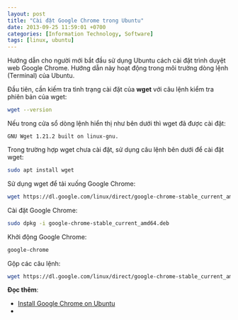 ```yaml
---
layout: post
title: "Cài đặt Google Chrome trong Ubuntu"
date: 2013-09-25 11:59:01 +0700
categories: [Information Technology, Software]
tags: [linux, ubuntu]
---
```


Hướng dẫn cho người mới bắt đầu sử dụng Ubuntu cách cài đặt trình duyệt web Google Chrome. Hướng dẫn này hoạt động trong môi trường dòng lệnh (Terminal) của Ubuntu.

Đầu tiên, cần kiếm tra tình trạng cài đặt của **wget** với câu lệnh kiểm tra phiên bản của wget:
```bash
wget --version
```
Nếu trong cửa sổ dòng lệnh hiển thị như bên dưới thì wget đã được cài đặt:
```
GNU Wget 1.21.2 built on linux-gnu.
```
Trong trường hợp wget chưa cài đặt, sử dụng câu lệnh bên dưới để cài đặt wget:
```bash
sudo apt install wget
```
Sử dụng wget để tải xuống Google Chrome:
```bash
wget https://dl.google.com/linux/direct/google-chrome-stable_current_amd64.deb
```
Cài đặt Google Chrome:
```bash
sudo dpkg -i google-chrome-stable_current_amd64.deb
```
Khởi động Google Chrome:
```bash
google-chrome
```
Gộp các câu lệnh:
```bash
wget https://dl.google.com/linux/direct/google-chrome-stable_current_amd64.deb | sudo dpkg -i google-chrome-stable_current_amd64.deb | google-chrome | rm google-chrome-stable_current_amd64.deb
```


**Đọc thêm**:
- [Install Google Chrome on Ubuntu](https://itsfoss.com/install-chrome-ubuntu/)
- 
